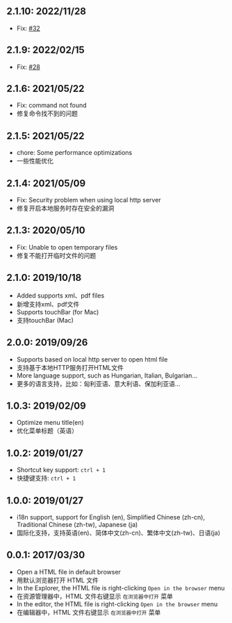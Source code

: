 ## 2.1.10: 2022/11/28
- Fix: [#32](https://github.com/peakchen90/vscode-open-in-default-browser/pull/32)

## 2.1.9: 2022/02/15
- Fix: [#28](https://github.com/peakchen90/vscode-open-in-default-browser/issues/28)

## 2.1.6: 2021/05/22
- Fix: command not found
- 修复命令找不到的问题

## 2.1.5: 2021/05/22
- chore: Some performance optimizations
- 一些性能优化

## 2.1.4: 2021/05/09
- Fix: Security problem when using local http server
- 修复开启本地服务时存在安全的漏洞

## 2.1.3: 2020/05/10
- Fix: Unable to open temporary files
- 修复不能打开临时文件的问题

## 2.1.0: 2019/10/18
- Added supports xml、pdf files
- 新增支持xml、pdf文件
- Supports touchBar (for Mac)
- 支持touchBar (Mac)

## 2.0.0: 2019/09/26
- Supports based on local http server to open html file
- 支持基于本地HTTP服务打开HTML文件
- More language support, such as Hungarian, Italian, Bulgarian...
- 更多的语言支持，比如：匈利亚语、意大利语、保加利亚语...


## 1.0.3: 2019/02/09
- Optimize menu title(en)
- 优化菜单标题（英语）

## 1.0.2: 2019/01/27
- Shortcut key support: `ctrl + 1`
- 快捷键支持: `ctrl + 1`

## 1.0.0: 2019/01/27
- i18n support, support for English (en), Simplified Chinese (zh-cn), Traditional Chinese (zh-tw), Japanese (ja)
- 国际化支持，支持英语(en)、简体中文(zh-cn)、繁体中文(zh-tw)、日语(ja)

## 0.0.1: 2017/03/30
- Open a HTML file in default browser
- 用默认浏览器打开 HTML 文件
- In the Explorer, the HTML file is right-clicking `Open in the browser` menu
- 在资源管理器中，HTML 文件右键显示 `在浏览器中打开` 菜单
- In the editor, the HTML file is right-clicking `Open in the browser` menu
- 在编辑器中，HTML 文件右键显示 `在浏览器中打开` 菜单
